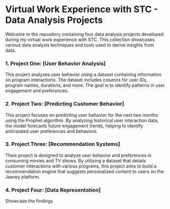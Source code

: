 # Virtual Work Experience with STC - Data Analysis Projects

Welcome to the repository containing four data analysis projects developed during my virtual work experience with STC. This collection showcases various data analysis techniques and tools used to derive insights from data.



### 1. Project One: [User Behavior Analysis]
This project analyzes user behavior using a dataset containing information on program interactions. The dataset includes columns for user IDs, program names, durations, and more. The goal is to identify patterns in user engagement and preferences.


### 2. Project Two: [Predicting Customer Behavior]
This project focuses on predicting user behavior for the next two months using the Prophet algorithm. By analyzing historical user interaction data, the model forecasts future engagement trends, helping to identify anticipated user preferences and behaviors.


### 3. Project Three: [Recommendation Systems]
Theis project is designed to analyze user behavior and preferences in consuming movies and TV shows. By utilizing a dataset that details customer interactions with various programs, this project aims to build a recommendation engine that suggests personalized content to users on the Jawwy platform.

### 4. Project Four: [Data Representation]
Showcase the findings



